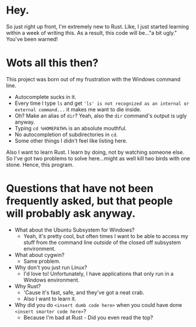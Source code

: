 # Hey.
So just right up front, I'm extremely new to Rust. Like, I just started learning within a week of writing this. As a result, this code will be..."a bit ugly."
You've been warned!

# Wots all this then?
This project was born out of my frustration with the Windows command line.
* Autocomplete sucks in it.
* Every time I type `ls` and get `'ls' is not recognized as an internal or external command...` it makes me want to die inside.
* Oh? Make an alias of `dir`? Yeah, also the `dir` command's output is ugly anyway.
* Typing `cd %HOMEPATH%` is an absolute mouthful.
* No autocompletion of subdirectories in `cd`.
* Some other things I didn't feel like listing here.

Also I want to learn Rust. I learn by doing, not by watching someone else. So I've got two problems to solve here...might as well kill two birds with one stone. Hence, this program.

# Questions that have not been frequently asked, but that people will probably ask anyway.
* What about the Ubuntu Subsystem for Windows?
    * Yeah, it's pretty cool, but often times I want to be able to access my stuff from the command line *outside* of the closed off subsystem environment.
* What about cygwin?
    * Same problem.
* Why don't you just run Linux?
    * I'd love to! Unfortunately, I have applications that only run in a Windows environment.
* Why Rust?
    * 'Cause it's fast, safe, and they've got a neat crab.
    * Also I want to learn it.
* Why did you do `<insert dumb code here>` when you could have done `<insert smarter code here>`?
    * Because I'm bad at Rust - Did you even read the top?
